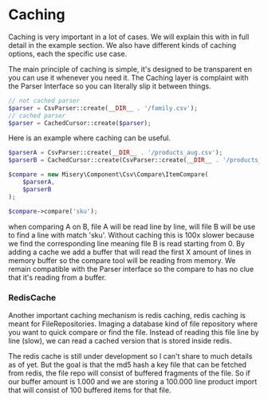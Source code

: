 # Caching

Caching is very important in a lot of cases. We will explain this with in full detail in the example section.
We also have different kinds of caching options, each the specific use case.

The main principle of caching is simple, it's designed to be transparent en you can use it whenever you need it.
The Caching layer is complaint with the Parser Interface so you can literally slip it between things.

```php
// not cached parser
$parser = CsvParser::create(__DIR__ . '/family.csv');
// cached parser
$parser = CachedCursor::create($parser);
```

Here is an example where caching can be useful.
```php
$parserA = CsvParser::create(__DIR__ . '/products_aug.csv');
$parserB = CachedCursor::create(CsvParser::create(__DIR__ . '/products_set.csv'));

$compare = new Misery\Component\Csv\Compare\ItemCompare(
    $parserA,
    $parserB
);

$compare->compare('sku');
```
when comparing A on B, file A will be read line by line, will file B will be use to find a line with match 'sku'.
Without caching this is 100x slower because we find the corresponding line meaning file B is read starting from 0.
By adding a cache we add a buffer that will read the first X amount of lines in memory buffer so the compare tool will be reading from memory.
We remain compatible with the Parser interface so the compare to has no clue that it's reading from a buffer.

### RedisCache
Another important caching mechanism is redis caching, redis caching is meant for FileRepositories.
Imaging a database kind of file repository where you want to quick compare or find the file.
Instead of reading this file line by line (slow), we can read a cached version that is stored inside redis.

The redis cache is still under development so I can't share to much details as of yet.
But the goal is that the md5 hash a key file that can be fetched from redis, the file repo will consist of buffered fragments of the file.
So if our buffer amount is 1.000 and we are storing a 100.000 line product import that will consist of 100 buffered items for that file.
